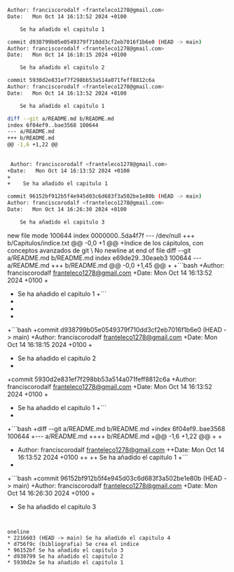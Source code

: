 
```bash
Author: franciscorodalf <franteleco1278@gmail.com>
Date:   Mon Oct 14 16:13:52 2024 +0100

    Se ha añadido el capitulo 1
```



```bash
commit d938799b05e0549379f710dd3cf2eb7016f1b6e0 (HEAD -> main)
Author: franciscorodalf <franteleco1278@gmail.com>
Date:   Mon Oct 14 16:18:15 2024 +0100

    Se ha añadido el capitulo 2

commit 5930d2e831ef7f298bb53a514a071feff8812c6a
Author: franciscorodalf <franteleco1278@gmail.com>
Date:   Mon Oct 14 16:13:52 2024 +0100

    Se ha añadido el capitulo 1
```

```bash
diff --git a/README.md b/README.md
index 6f04ef9..bae3568 100644
--- a/README.md
+++ b/README.md
@@ -1,6 +1,22 @@
 
 
 Author: franciscorodalf <franteleco1278@gmail.com>
+Date:   Mon Oct 14 16:13:52 2024 +0100
+
+    Se ha añadido el capitulo 1
```

```bash
commit 96152bf912b5f4e945d03c6d683f3a502be1e80b (HEAD -> main)
Author: franciscorodalf <franteleco1278@gmail.com>
Date:   Mon Oct 14 16:26:30 2024 +0100

    Se ha añadido el capitulo 3
```
new file mode 100644
index 0000000..5da4f7f
--- /dev/null
+++ b/Capitulos/indice.txt
@@ -0,0 +1 @@
+Indice de los cápitulos, con conceptos avanzados de git
\ No newline at end of file
diff --git a/README.md b/README.md
index e69de29..30eaeb3 100644
--- a/README.md
+++ b/README.md
@@ -0,0 +1,45 @@
+
+```bash
+Author: franciscorodalf <franteleco1278@gmail.com>
+Date:   Mon Oct 14 16:13:52 2024 +0100
+
+    Se ha añadido el capitulo 1
+```
+
+
+
+```bash
+commit d938799b05e0549379f710dd3cf2eb7016f1b6e0 (HEAD -> main)
+Author: franciscorodalf <franteleco1278@gmail.com>
+Date:   Mon Oct 14 16:18:15 2024 +0100
+
+    Se ha añadido el capitulo 2
+
+commit 5930d2e831ef7f298bb53a514a071feff8812c6a
+Author: franciscorodalf <franteleco1278@gmail.com>
+Date:   Mon Oct 14 16:13:52 2024 +0100
+
+    Se ha añadido el capitulo 1
+```
+
+```bash
+diff --git a/README.md b/README.md
+index 6f04ef9..bae3568 100644
+--- a/README.md
++++ b/README.md
+@@ -1,6 +1,22 @@
+ 
+ 
+ Author: franciscorodalf <franteleco1278@gmail.com>
++Date:   Mon Oct 14 16:13:52 2024 +0100
++
++    Se ha añadido el capitulo 1
+```
+
+```bash
+commit 96152bf912b5f4e945d03c6d683f3a502be1e80b (HEAD -> main)
+Author: franciscorodalf <franteleco1278@gmail.com>
+Date:   Mon Oct 14 16:26:30 2024 +0100
+
+    Se ha añadido el capitulo 3
```


oneline
* 2216603 (HEAD -> main) Se ha añadido el capitulo 4
* d756f9c (bibliografia) Se crea el indice
* 96152bf Se ha añadido el capitulo 3
* d938799 Se ha añadido el capitulo 2
* 5930d2e Se ha añadido el capitulo 1


